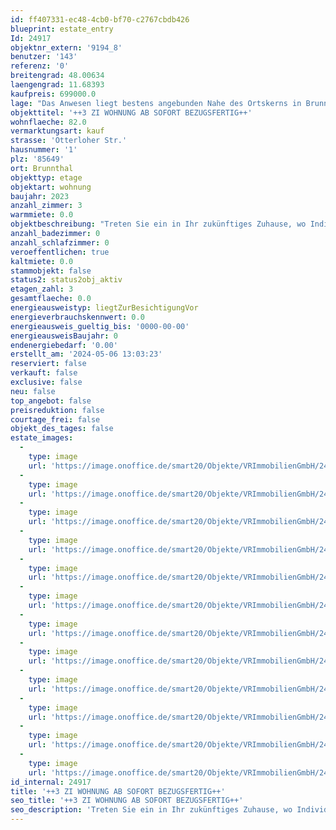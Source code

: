 ```yaml
---
id: ff407331-ec48-4cb0-bf70-c2767cbdb426
blueprint: estate_entry
Id: 24917
objektnr_extern: '9194_8'
benutzer: '143'
referenz: '0'
breitengrad: 48.00634
laengengrad: 11.68393
kaufpreis: 699000.0
lage: "Das Anwesen liegt bestens angebunden Nahe des Ortskerns in Brunnthal. Der Ort befindet südlich von München in einer der beliebtesten Regionen in Bayern. Bestechend ist die unmittelbare Nähe zu den schönsten Golfplätzen der Region sowie die schnelle Erreichbarkeit der Naherholungsgebiete, der Berge und Seen. \r\n\r\nDiese naturnahe und familiäre Atmosphäre überzeugt mit diversen Einkaufsmöglichkeiten des täglichen Gebrauchs, Banken und Einzelhandelsgeschäften, zahlreichen Restaurants, gemütlichen urigen Biergärten, eingeladenen Cafès mit hausgemachten Köstlichkeiten und zahlreichen Freizeitflächen.\r\nIn der Nähe gibt es ausreichend Kindergartenplätze, sowie eine Grundschule. Weiterführende Schulen finden Sie in nächster Umgebung. Die Gemeinde Brunnthal gehört zu den gefragtesten Regionen und Wohngebieten rund um München. Der Ort ist 12 km von der Münchner Stadtgrenze, 20 km von der Münchner Innenstadt und nur 35 km vom Starnberger See und der Kreisstadt Starnberg entfernt. Die Anbindung an die Autobahnen, insbesondere an die A8 München-Salzburg, die A99 Ortsumfahrung München und ebenso an das Linienbus- und S-Bahnnetz sind Garanten für die schnelle Erreichbarkeit des Stadtzentrums von München. Der S-Bahnhof Höhenkirchen-Siegertsbrunn (Entfernung ca. 3 km) ist in 10 Minuten mit dem Fahrrad oder mit dem Bus bestens erreichbar. Die S 7 fährt im 20 Minuten-Takt nach München. Der Münchner Flughafen ist bequem in 30 Minuten zu erreichen, zum Münchner Hauptbahnhof sind es 22 km. Brunnthal und die Nachbargemeinden, Sauerlach und Aying zeichnen sich, trotz Stadtnähe, aus durch Ihren dörflichen Charakter. Die Münchner Vororte Höhenkirchen-Siegertsbrunn, Unterhaching, Taufkirchen, Neubiberg und Ottobrunn sind nur wenige Autominuten entfernt."
objekttitel: '++3 ZI WOHNUNG AB SOFORT BEZUGSFERTIG++'
wohnflaeche: 82.0
vermarktungsart: kauf
strasse: 'Otterloher Str.'
hausnummer: '1'
plz: '85649'
ort: Brunnthal
objekttyp: etage
objektart: wohnung
baujahr: 2023
anzahl_zimmer: 3
warmmiete: 0.0
objektbeschreibung: "Treten Sie ein in Ihr zukünftiges Zuhause, wo Individualität und Stil Hand in Hand gehen. Diese geräumige 3-Zimmer-Wohnung befindet sich im 1. OG eines neu gebauten Mehrfamilienhauses und verkörpert den hohen Anspruch und die sorgfältige Auswahl, welche das gesamte Wohngebäude auszeichnen. Von klaren Linien bis hin zu ausgesuchten Materialien ist jedes Detail darauf ausgerichtet, Ihre Träume zu erfüllen.\r\n\r\nEine großzügige Garderobe empfängt Sie in der Wohnung. Treten Sie ein in die offene Wohnküche, die ein Zentrum für gemeinsame Momente und kulinarische Kreationen bildet. Vom Wohnzimmer aus erreichen Sie über eine der zwei doppeltürigen bodentiefen Fensterfronten den großen Balkon welcher Raum für Entspannung im Freien bietet. Zwei zusätzliche Schlafzimmer bieten Raum zur individuellen Aufteilung und können als Schlaf-, Gäste-, Kinderzimmer oder als Büro genutzt werden.\r\nIm Badezimmer finden Sie eine bodentiefe Dusche, Anschlussmöglichkeiten für ein Doppelwaschbecken und ein WC. Zudem verfügt die Wohnung noch über ein Gäste WC und eine Abstellkammer bietet zusätzlichen Stauraum in der Wohnung.\r\n\r\nSie empfängt eine komfortable Raumhöhe, hohe Innentüren und eine Auswahl an hochwertigen Bodenbelägen. Die Fußbodenheizung mit elektronischer Einzelraumregelung sorgt für behagliche Wärme in jedem Raum.\r\n\r\nDie Bäder können mit einer exklusiven Sanitärausstattung kombiniert mit stilvollen Armaturen der Hausserie von Gienger ausgestattet werden. Rauchmelder in allen Schlafräumen und Fluren bieten zusätzliche Sicherheit.\r\n\r\nDas Gebäude ist mit einem umweltfreundlichen Pellets-Heizsystem ausgestattet, das nicht nur für wohlige Wärme sorgt, sondern auch die Umwelt schont. Solide Außenwände aus massivem Mauerwerk bieten Sicherheit und Langlebigkeit, während die Drei-Scheiben-Isolierverglasung der Fensterelemente für Ruhe und Energieeffizienz sorgt.\r\n\r\nGenießen Sie die Annehmlichkeiten moderner Technologie mit Rolloanlagen aus Aluminium und elektrischen Motoren für maximalen Komfort. Hochwertiger Juramarmor schmückt die Fensterbänke und das Treppenhaus, das sowohl am Boden als auch an den Wänden mit diesem Material veredelt ist.\r\n\r\nZur Wohnung gehören ein Tiefgaragen-Stellplatz, ein Außen-Stellplatz und ein Kellerabteil für zusätzlichen Stauraum. Eine Videosprechanlage gewährleistet Sicherheit. Ein Aufzug rundet das Angebot ab, um Ihren Komfort und Ihre Bequemlichkeit zu maximieren.\r\n\r\nKaufpreis Wohnung: 699.000,00 Euro\r\n+ Kaufpreis TG-Stellplatz: 24.000,00 Euro\r\n+ Kaufpreis Außenstellplatz: 20.000,00 Euro\r\n+ Fahrradbox im Kaufpreis enthalten\r\n\r\nKaufpreis Gesamt 743.000 Euro"
anzahl_badezimmer: 0
anzahl_schlafzimmer: 0
veroeffentlichen: true
kaltmiete: 0.0
stammobjekt: false
status2: status2obj_aktiv
etagen_zahl: 3
gesamtflaeche: 0.0
energieausweistyp: liegtZurBesichtigungVor
energieverbrauchskennwert: 0.0
energieausweis_gueltig_bis: '0000-00-00'
energieausweisBaujahr: 0
endenergiebedarf: '0.00'
erstellt_am: '2024-05-06 13:03:23'
reserviert: false
verkauft: false
exclusive: false
neu: false
top_angebot: false
preisreduktion: false
courtage_frei: false
objekt_des_tages: false
estate_images:
  -
    type: image
    url: 'https://image.onoffice.de/smart20/Objekte/VRImmobilienGmbH/24917/90276178-e95b-4ec9-aedd-4ea156b27a70.jpg'
  -
    type: image
    url: 'https://image.onoffice.de/smart20/Objekte/VRImmobilienGmbH/24917/11563150-d68c-4152-8ed3-2af3a64544f1.jpg'
  -
    type: image
    url: 'https://image.onoffice.de/smart20/Objekte/VRImmobilienGmbH/24917/7825582b-6016-49ab-b3bf-117398336d30.jpg'
  -
    type: image
    url: 'https://image.onoffice.de/smart20/Objekte/VRImmobilienGmbH/24917/5c5ee881-c718-44d9-b5fb-c92ee2f77542.jpg'
  -
    type: image
    url: 'https://image.onoffice.de/smart20/Objekte/VRImmobilienGmbH/24917/781a9bfb-a82e-4215-b162-03562a08d662.jpg'
  -
    type: image
    url: 'https://image.onoffice.de/smart20/Objekte/VRImmobilienGmbH/24917/adb23a15-38a5-4565-b95b-4389e971df2f.jpg'
  -
    type: image
    url: 'https://image.onoffice.de/smart20/Objekte/VRImmobilienGmbH/24917/8b4c1a28-2feb-4699-ae32-ec70c6dff4c1.jpg'
  -
    type: image
    url: 'https://image.onoffice.de/smart20/Objekte/VRImmobilienGmbH/24917/6923c5a8-ebc8-4709-ad1e-a2674c732c1a.jpg'
  -
    type: image
    url: 'https://image.onoffice.de/smart20/Objekte/VRImmobilienGmbH/24917/0e482611-3ce3-4fe6-88c1-af16f369dfe3.jpg'
  -
    type: image
    url: 'https://image.onoffice.de/smart20/Objekte/VRImmobilienGmbH/24917/_550187.jpg'
  -
    type: image
    url: 'https://image.onoffice.de/smart20/Objekte/VRImmobilienGmbH/24917/0b777826-791b-4f16-ba7d-bf20e55f4d1b.jpg'
  -
    type: image
    url: 'https://image.onoffice.de/smart20/Objekte/VRImmobilienGmbH/24917/fb3183d6-97ba-4790-a6de-1bf9fbee6778.jpg'
id_internal: 24917
title: '++3 ZI WOHNUNG AB SOFORT BEZUGSFERTIG++'
seo_title: '++3 ZI WOHNUNG AB SOFORT BEZUGSFERTIG++'
seo_description: 'Treten Sie ein in Ihr zukünftiges Zuhause, wo Individualität und Stil Hand in Hand gehen. Diese geräumige 3-Zimmer-Wohnung befindet sich im 1. OG eines neu g'
---
```

